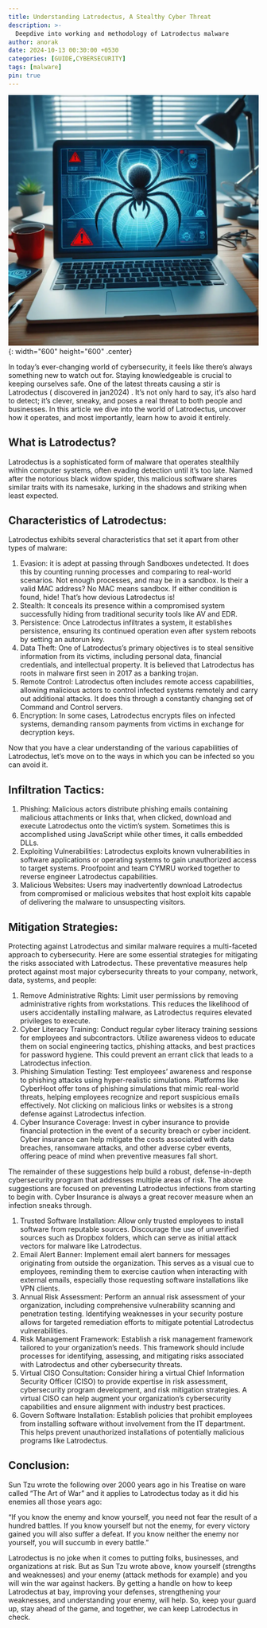 ```yaml
---
title: Understanding Latrodectus, A Stealthy Cyber Threat
description: >-
  Deepdive into working and methodology of Latrodectus malware
author: anorak
date: 2024-10-13 00:30:00 +0530
categories: [GUIDE,CYBERSECURITY]
tags: [malware]
pin: true
---
```


![img](/assets/img/202410/Latrodectus-Malware.webp){: width="600" height="600" .center}


In today’s ever-changing world of cybersecurity, it feels like there’s always something new to watch out for. Staying knowledgeable is crucial to keeping ourselves safe. One of the latest threats causing a stir is Latrodectus ( discovered in jan2024) . It’s not only hard to say, it’s also hard to detect; it’s clever, sneaky, and poses a real threat to both people and businesses. In this article we dive into the world of Latrodectus, uncover how it operates, and most importantly, learn how to avoid it entirely.

## What is Latrodectus?

Latrodectus is a sophisticated form of malware that operates stealthily within computer systems, often evading detection until it’s too late. Named after the notorious black widow spider, this malicious software shares similar traits with its namesake, lurking in the shadows and striking when least expected.

## Characteristics of Latrodectus:

Latrodectus exhibits several characteristics that set it apart from other types of malware:

  1. Evasion: it is adept at passing through Sandboxes undetected.  It does this by counting running processes and comparing to real-world scenarios.  Not enough processes, and may be in a sandbox.  Is their a valid MAC address?  No MAC means sandbox.  If either condition is found, hide!  That’s how devious Latrodectus is!
  2. Stealth: It conceals its presence within a compromised system successfully hiding from traditional security tools like AV and EDR.
  3. Persistence: Once Latrodectus infiltrates a system, it establishes persistence, ensuring its continued operation even after system reboots by setting an autorun  key.
  4. Data Theft: One of Latrodectus’s primary objectives is to steal sensitive information from its victims, including personal data, financial credentials, and intellectual property.  It is believed that Latrodectus has roots in malware first seen in 2017 as a banking trojan.
  5. Remote Control: Latrodectus often includes remote access capabilities, allowing malicious actors to control infected systems remotely and carry out additional attacks.  It does this through a constantly changing set of Command and Control servers.
  6. Encryption: In some cases, Latrodectus encrypts files on infected systems, demanding ransom payments from victims in exchange for decryption keys.

Now that you have a clear understanding of the various capabilities of Latrodectus, let’s move on to the ways in which you can be infected so you can avoid it.

## Infiltration Tactics:

  1.  Phishing: Malicious actors distribute phishing emails containing malicious attachments or links that, when clicked, download and execute Latrodectus onto the victim’s system.  Sometimes this is accomplished using JavaScript while other times, it calls embedded DLLs.
  2.   Exploiting Vulnerabilities: Latrodectus exploits known vulnerabilities in software applications or operating systems to gain unauthorized access to target systems.  Proofpoint and team CYMRU worked together to reverse engineer Latrodectus capabilities.
 3.   Malicious Websites: Users may inadvertently download Latrodectus from compromised or malicious websites that host exploit kits capable of delivering the malware to unsuspecting visitors.


## Mitigation Strategies:

Protecting against Latrodectus and similar malware requires a multi-faceted approach to cybersecurity. Here are some essential strategies for mitigating the risks associated with Latrodectus.  These preventative measures help protect against most major cybersecurity threats to your company, network, data, systems, and people:

1.    Remove Administrative Rights: Limit user permissions by removing administrative rights from workstations. This reduces the likelihood of users accidentally installing malware, as Latrodectus requires elevated privileges to execute.
 2.   Cyber Literacy Training: Conduct regular cyber literacy training sessions for employees and subcontractors. Utilize awareness videos to educate them on social engineering tactics, phishing attacks, and best practices for password hygiene.  This could prevent an errant click that leads to a Latrodectus infection.
3.    Phishing Simulation Testing: Test employees’ awareness and response to phishing attacks using hyper-realistic simulations. Platforms like CyberHoot offer tons of phishing simulations that mimic real-world threats, helping employees recognize and report suspicious emails effectively.  Not clicking on malicious links or websites is a strong defense against Latrodectus infection.
4.    Cyber Insurance Coverage: Invest in cyber insurance to provide financial protection in the event of a security breach or cyber incident. Cyber insurance can help mitigate the costs associated with data breaches, ransomware attacks, and other adverse cyber events, offering peace of mind when preventive measures fall short.

The remainder of these suggestions help build a robust, defense-in-depth cybersecurity program that addresses multiple areas of risk.  The above suggestions are focused on preventing Latrodectus infections from starting to begin with.  Cyber Insurance is always a great recover measure when an infection sneaks through.

1.    Trusted Software Installation: Allow only trusted employees to install software from reputable sources. Discourage the use of unverified sources such as Dropbox folders, which can serve as initial attack vectors for malware like Latrodectus.
2.    Email Alert Banner: Implement email alert banners for messages originating from outside the organization. This serves as a visual cue to employees, reminding them to exercise caution when interacting with external emails, especially those requesting software installations like VPN clients.
3.    Annual Risk Assessment: Perform an annual risk assessment of your organization, including comprehensive vulnerability scanning and penetration testing. Identifying weaknesses in your security posture allows for targeted remediation efforts to mitigate potential Latrodectus vulnerabilities.
4.    Risk Management Framework: Establish a risk management framework tailored to your organization’s needs. This framework should include processes for identifying, assessing, and mitigating risks associated with Latrodectus and other cybersecurity threats.
5.    Virtual CISO Consultation: Consider hiring a virtual Chief Information Security Officer (CISO) to provide expertise in risk assessment, cybersecurity program development, and risk mitigation strategies. A virtual CISO can help augment your organization’s cybersecurity capabilities and ensure alignment with industry best practices.
6.    Govern Software Installation: Establish policies that prohibit employees from installing software without involvement from the IT department. This helps prevent unauthorized installations of potentially malicious programs like Latrodectus.

## Conclusion:

Sun Tzu wrote the following over 2000 years ago in his Treatise on ware called “The Art of War” and it applies to Latrodectus today as it did his enemies all those years ago:

“If you know the enemy and know yourself, you need not fear the result of a hundred battles. If you know yourself but not the enemy, for every victory gained you will also suffer a defeat. If you know neither the enemy nor yourself, you will succumb in every battle.”

Latrodectus is no joke when it comes to putting folks, businesses, and organizations at risk. But as Sun Tzu wrote above, know yourself (strengths and weaknesses) and your enemy (attack methods for example)  and you will win the war against hackers. By getting a handle on how to keep Latrodectus at bay, improving your defenses, strengthening your weaknesses, and understanding your enemy, will help. So, keep your guard up, stay ahead of the game, and together, we can keep Latrodectus in check.
